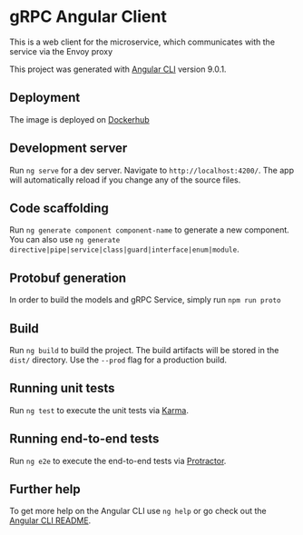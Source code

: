 # gRPC Angular Client

This is a web client for the microservice, which communicates with the service via the Envoy proxy

This project was generated with [Angular CLI](https://github.com/angular/angular-cli) version 9.0.1.

## Deployment

The image is deployed on [Dockerhub](https://hub.docker.com/repository/docker/adamino/grpc-chat-angular-client)

## Development server

Run `ng serve` for a dev server. Navigate to `http://localhost:4200/`. The app will automatically reload if you change any of the source files.

## Code scaffolding

Run `ng generate component component-name` to generate a new component. You can also use `ng generate directive|pipe|service|class|guard|interface|enum|module`.

## Protobuf generation
In order to build the models and gRPC Service, simply run `npm run proto`

## Build

Run `ng build` to build the project. The build artifacts will be stored in the `dist/` directory. Use the `--prod` flag for a production build.

## Running unit tests

Run `ng test` to execute the unit tests via [Karma](https://karma-runner.github.io).

## Running end-to-end tests

Run `ng e2e` to execute the end-to-end tests via [Protractor](http://www.protractortest.org/).

## Further help

To get more help on the Angular CLI use `ng help` or go check out the [Angular CLI README](https://github.com/angular/angular-cli/blob/master/README.md).

